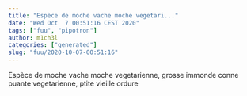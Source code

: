 ```yaml
---
title: "Espèce de moche vache moche vegetari..."
date: "Wed Oct  7 00:51:16 CEST 2020"
tags: ["fuu", "pipotron"]
author: m1ch3l
categories: ["generated"]
slug: "fuu/2020-10-07-00:51:16"
---
```


Espèce de moche vache moche vegetarienne, grosse immonde conne puante vegetarienne, ptite vieille ordure
